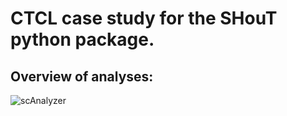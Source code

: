 # CTCL case study for the SHouT python package.

## Overview of analyses:

![scAnalyzer](/readme_images/fig0_summary.jpeg)